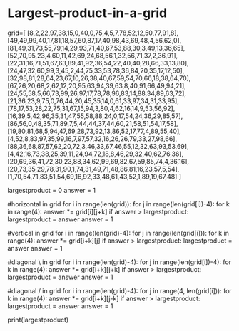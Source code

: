 # Largest-product-in-a-grid
grid=[
[8,2,22,97,38,15,0,40,0,75,4,5,7,78,52,12,50,77,91,8],
[49,49,99,40,17,81,18,57,60,87,17,40,98,43,69,48,4,56,62,0],
[81,49,31,73,55,79,14,29,93,71,40,67,53,88,30,3,49,13,36,65],
[52,70,95,23,4,60,11,42,69,24,68,56,1,32,56,71,37,2,36,91],
[22,31,16,71,51,67,63,89,41,92,36,54,22,40,40,28,66,33,13,80],
[24,47,32,60,99,3,45,2,44,75,33,53,78,36,84,20,35,17,12,50],
[32,98,81,28,64,23,67,10,26,38,40,67,59,54,70,66,18,38,64,70],
[67,26,20,68,2,62,12,20,95,63,94,39,63,8,40,91,66,49,94,21],
[24,55,58,5,66,73,99,26,97,17,78,78,96,83,14,88,34,89,63,72],
[21,36,23,9,75,0,76,44,20,45,35,14,0,61,33,97,34,31,33,95],
[78,17,53,28,22,75,31,67,15,94,3,80,4,62,16,14,9,53,56,92],
[16,39,5,42,96,35,31,47,55,58,88,24,0,17,54,24,36,29,85,57],
[86,56,0,48,35,71,89,7,5,44,44,37,44,60,21,58,51,54,17,58],
[19,80,81,68,5,94,47,69,28,73,92,13,86,52,17,77,4,89,55,40],
[4,52,8,83,97,35,99,16,7,97,57,32,16,26,26,79,33,27,98,66],
[88,36,68,87,57,62,20,72,3,46,33,67,46,55,12,32,63,93,53,69],
[4,42,16,73,38,25,39,11,24,94,72,18,8,46,29,32,40,62,76,36],
[20,69,36,41,72,30,23,88,34,62,99,69,82,67,59,85,74,4,36,16],
[20,73,35,29,78,31,90,1,74,31,49,71,48,86,81,16,23,57,5,54],
[1,70,54,71,83,51,54,69,16,92,33,48,61,43,52,1,89,19,67,48]
]

largestproduct = 0
answer = 1

#horizontal in grid
for i in range(len(grid)):
    for j in range(len(grid[i])-4):
        for k in range(4):
            answer *= grid[i][j+k]
        if answer > largestproduct:
                largestproduct = answer
        answer = 1

#vertical in grid
for i in range(len(grid)-4):
    for j in range(len(grid[i])):
        for k in range(4):
            answer *= grid[i+k][j]
        if answer > largestproduct:
                largestproduct = answer
        answer = 1

#diagonal \ in grid
for i in range(len(grid)-4):
    for j in range(len(grid[i])-4):
        for k in range(4):
            answer *= grid[i+k][j+k]
        if answer > largestproduct:
                largestproduct = answer
        answer = 1

#diagonal / in grid
for i in range(len(grid)-4):
    for j in range(4, len(grid[i])):
        for k in range(4):
            answer *= grid[i+k][j-k]
        if answer > largestproduct:
                largestproduct = answer
        answer = 1

print(largestproduct)
     


